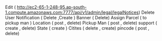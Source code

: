 Edit ( http://ec2-65-1-248-95.ap-south-1.compute.amazonaws.com:7777/api/v1/admin/legal/legalNotices)
Delete User
Notification ( Delete  ,Create )
Banner ( Delete)
Assign Parcel ( to pickup man )
Location ( post , delete)
Pickup Man ( post , delete)
support ( create , delete)
State ( create )
Citites ( delete , create)
pincode ( post , delete)